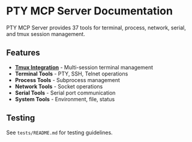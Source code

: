 # PTY MCP Server Documentation

PTY MCP Server provides 37 tools for terminal, process, network, serial, and tmux session management.

## Features

- **[Tmux Integration](features/tmux-integration.md)** - Multi-session terminal management
- **Terminal Tools** - PTY, SSH, Telnet operations
- **Process Tools** - Subprocess management
- **Network Tools** - Socket operations
- **Serial Tools** - Serial port communication
- **System Tools** - Environment, file, status

## Testing

See `tests/README.md` for testing guidelines.
